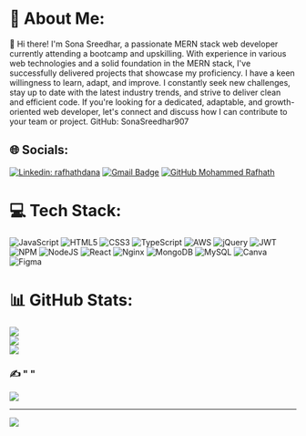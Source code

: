 # 💫 About Me:
👋 Hi there! I'm Sona Sreedhar, a passionate MERN stack web developer currently attending a bootcamp and upskilling. With experience in various web technologies and a solid foundation in the MERN stack, I've successfully delivered projects that showcase my proficiency. I have a keen willingness to learn, adapt, and improve. I constantly seek new challenges, stay up to date with the latest industry trends, and strive to deliver clean and efficient code. If you're looking for a dedicated, adaptable, and growth-oriented web developer, let's connect and discuss how I can contribute to your team or project. GitHub: SonaSreedhar907


## 🌐 Socials:

[![Linkedin: rafhathdana](https://img.shields.io/badge/-%20rafhathdana-blue?style=plastic&logo=Linkedin&logoColor=white&link=//https://www.linkedin.com/in/sona-sreedhar-8b69aa21a/)](linkedin.com/in/sona-sreedhar-8b69aa21a//)
[![Gmail Badge](https://img.shields.io/badge/-rafahthdana@gmail.com-c14438?style=plastic&logo=Gmail&logoColor=white&link=mailto:rafhathdana@gmail.com)](mailto:Rafhathdana@gmail.com)
[![GitHub Mohammed Rafhath](https://img.shields.io/github/followers/Rafhathdana?label=follow&style=social)](https://github.com/Rafhathdana)

# 💻 Tech Stack:
![JavaScript](https://img.shields.io/badge/javascript-%23323330.svg?style=for-the-badge&logo=javascript&logoColor=%23F7DF1E) ![HTML5](https://img.shields.io/badge/html5-%23E34F26.svg?style=for-the-badge&logo=html5&logoColor=white) ![CSS3](https://img.shields.io/badge/css3-%231572B6.svg?style=for-the-badge&logo=css3&logoColor=white) ![TypeScript](https://img.shields.io/badge/typescript-%23007ACC.svg?style=for-the-badge&logo=typescript&logoColor=white) ![AWS](https://img.shields.io/badge/AWS-%23FF9900.svg?style=for-the-badge&logo=amazon-aws&logoColor=white) ![jQuery](https://img.shields.io/badge/jquery-%230769AD.svg?style=for-the-badge&logo=jquery&logoColor=white) ![JWT](https://img.shields.io/badge/JWT-black?style=for-the-badge&logo=JSON%20web%20tokens) ![NPM](https://img.shields.io/badge/NPM-%23000000.svg?style=for-the-badge&logo=npm&logoColor=white) ![NodeJS](https://img.shields.io/badge/node.js-6DA55F?style=for-the-badge&logo=node.js&logoColor=white) ![React](https://img.shields.io/badge/react-%2320232a.svg?style=for-the-badge&logo=react&logoColor=%2361DAFB) ![Nginx](https://img.shields.io/badge/nginx-%23009639.svg?style=for-the-badge&logo=nginx&logoColor=white) ![MongoDB](https://img.shields.io/badge/MongoDB-%234ea94b.svg?style=for-the-badge&logo=mongodb&logoColor=white) ![MySQL](https://img.shields.io/badge/mysql-%2300f.svg?style=for-the-badge&logo=mysql&logoColor=white) ![Canva](https://img.shields.io/badge/Canva-%2300C4CC.svg?style=for-the-badge&logo=Canva&logoColor=white) 	![Figma](https://img.shields.io/badge/figma-%23F24E1E.svg?style=for-the-badge&logo=figma&logoColor=white)
# 📊 GitHub Stats:
![](https://github-readme-stats.vercel.app/api?username=henryts&theme=nightowl&hide_border=false&include_all_commits=false&count_private=false)<br/>
![](https://github-readme-streak-stats.herokuapp.com/?user=henryts&theme=nightowl&hide_border=false)<br/>
![](https://github-readme-stats.vercel.app/api/top-langs/?username=henryts&theme=nightowl&hide_border=false&include_all_commits=false&count_private=false&layout=compact)

### ✍️ "  "
![](https://quotes-github-readme.vercel.app/api?type=horizontal&theme=radical)

---
[![](https://visitcount.itsvg.in/api?id=henryts&icon=0&color=0)](https://visitcount.itsvg.in)

